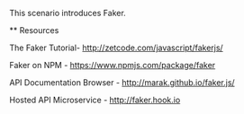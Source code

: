 This scenario introduces Faker.


** Resources

The Faker Tutorial- http://zetcode.com/javascript/fakerjs/

Faker on NPM - https://www.npmjs.com/package/faker 

API Documentation Browser - http://marak.github.io/faker.js/ 

Hosted API Microservice - http://faker.hook.io
